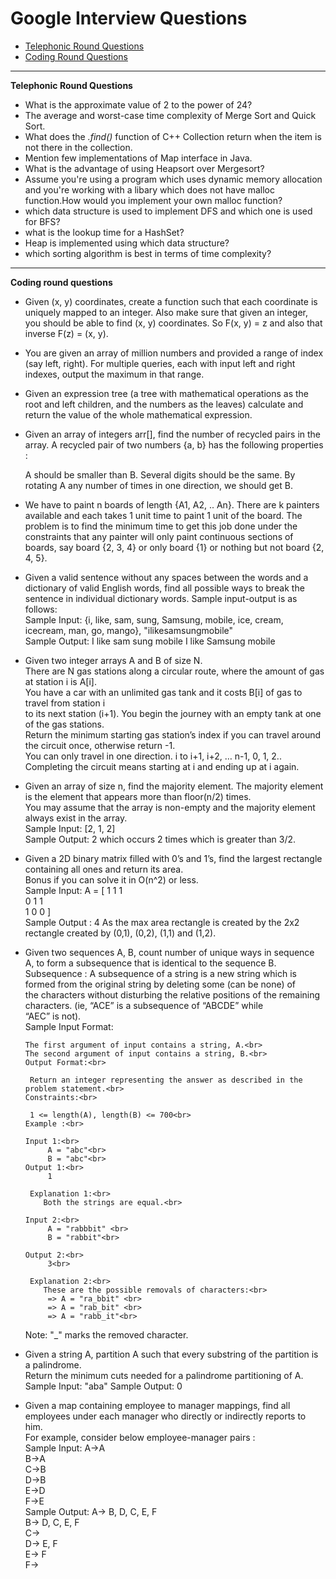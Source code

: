 
# Google Interview Questions

* [Telephonic Round Questions](#quiz)
* [Coding Round Questions](#coding)

____


<b name="quiz">Telephonic Round Questions</b><br/>

- What is the approximate value of 2 to the power of 24?
- The average and worst-case time complexity of Merge Sort and Quick Sort.
- What does the *.find()* function of C++ Collection return when the item is not there in the collection.
- Mention few implementations of Map interface in Java.
- What is the advantage of using Heapsort over Mergesort?
- Assume you're using a program which uses dynamic memory allocation and you're working with a libary which does not have malloc function.How would you implement your own malloc function?
- which data structure is used to implement DFS and which one is used for BFS?
- what is the lookup time for a HashSet?
- Heap is implemented using which data structure?
- which sorting algorithm is best in terms of time complexity?
____


<b name="coding">Coding round questions</b><br/>

- Given (x, y) coordinates, create a function such that each coordinate is uniquely mapped to an integer. Also make sure that given an integer, you should be able to find (x, y) coordinates. So F(x, y) = z and also that inverse F(z) = (x, y).
- You are given an array of million numbers and provided a range of index (say left, right). For multiple queries, each with input left and right indexes, output the maximum in that range.
- Given an expression tree (a tree with mathematical operations as the root and left children, and the numbers as the leaves) calculate and return the value of the whole mathematical expression.
- Given an array of integers arr[], find the number of recycled pairs in the array. A recycled pair of two numbers {a, b} has the following properties :

  A should be smaller than B.
  Several digits should be the same.
  By rotating A any number of times in one direction, we should get B.
  
- We have to paint n boards of length {A1, A2, .. An}. There are k painters available and each takes 1 unit time to paint 1 unit of the board. The problem is to find the minimum time to get this job done under the constraints that any painter will only paint continuous sections of boards, say board {2, 3, 4} or only board {1} or nothing but not board {2, 4, 5}.
- Given a valid sentence without any spaces between the words and a dictionary of valid English words, find all possible ways to break the sentence in individual dictionary words. Sample input-output is as follows: <br/>
  Sample Input:  {i, like, sam, sung, Samsung, mobile, ice, cream, icecream, man, go, mango}, "ilikesamsungmobile"  <br/>
  Sample Output: I like sam sung mobile
                 I like Samsung mobile
                 
- Given two integer arrays A and B of size N.<br>
  There are N gas stations along a circular route, where the amount of gas at station i is A[i].<br>
  You have a car with an unlimited gas tank and it costs B[i] of gas to travel from station i<br>
  to its next station (i+1). You begin the journey with an empty tank at one of the gas stations.<br>
  Return the minimum starting gas station’s index if you can travel around the circuit once, otherwise return -1.<br>
  You can only travel in one direction. i to i+1, i+2, … n-1, 0, 1, 2.. Completing the circuit means starting at i and
  ending up at i again.<br>
 
- Given an array of size n, find the majority element. The majority element is the element that appears more than floor(n/2) times.<br>
  You may assume that the array is non-empty and the majority element always exist in the array.<br>
      Sample Input: [2, 1, 2]<br>
      Sample Output: 2 which occurs 2 times which is greater than 3/2.<br>

- Given a 2D binary matrix filled with 0’s and 1’s, find the largest rectangle containing all ones and return its area.<br>
  Bonus if you can solve it in O(n^2) or less.<br>
      Sample Input: A = [  1 1 1<br>
                           0 1 1<br>
                           1 0 0 ]<br>
      Sample Output : 4 
    As the max area rectangle is created by the 2x2 rectangle created by (0,1), (0,2), (1,1) and (1,2).<br>

- Given two sequences A, B, count number of unique ways in sequence A, to form a subsequence that is identical to the sequence B.<br>
  Subsequence : A subsequence of a string is a new string which is formed from the original string by deleting some (can be none) of<br> the characters without disturbing the relative positions of the remaining characters. (ie, “ACE” is a subsequence of “ABCDE” while<br> “AEC” is not).<br>
      Sample Input Format:<br>
          
      The first argument of input contains a string, A.<br>
      The second argument of input contains a string, B.<br>
      Output Format:<br>
          
       Return an integer representing the answer as described in the problem statement.<br>
      Constraints:<br>
          
       1 <= length(A), length(B) <= 700<br>
      Example :<br>
      
      Input 1:<br>
           A = "abc"<br>
           B = "abc"<br>
      Output 1:<br>
           1

       Explanation 1:<br>
          Both the strings are equal.<br>

      Input 2:<br>
           A = "rabbbit" <br>
           B = "rabbit"<br>

      Output 2:<br>
           3<br>

       Explanation 2:<br>
          These are the possible removals of characters:<br>
           => A = "ra_bbit" <br>
           => A = "rab_bit" <br>
           => A = "rabb_it"<br>
        
     Note: "_" marks the removed character.<br>

  
- Given a string A, partition A such that every substring of the partition is a palindrome.<br>
  Return the minimum cuts needed for a palindrome partitioning of A.<br>
    Sample Input: "aba"
    Sample Output: 0 
- Given a map containing employee to manager mappings, find all employees under each manager who directly or indirectly reports to him.<br>
  For example, consider below employee-manager pairs :<br>
   Sample Input: A->A<br>
		 B->A<br>
 		 C->B<br>
		 D->B<br>
		 E->D<br>
		 F->E<br>
   Sample Output: A-> B, D, C, E, F<br>
		  B-> D, C, E, F<br>
		  C-><br>
		  D-> E, F<br>
		  E-> F<br>
		  F-><br>
